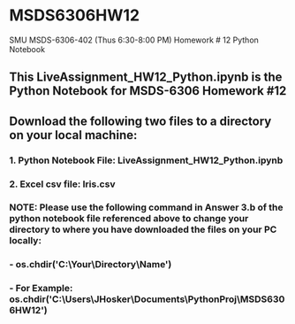 # MSDS6306HW12
SMU MSDS-6306-402 (Thus 6:30-8:00 PM)  Homework # 12 Python Notebook
## This LiveAssignment_HW12_Python.ipynb is the Python Notebook for MSDS-6306 Homework #12

## Download the following two files to a directory on your local machine:
### 1.  Python Notebook File:  LiveAssignment_HW12_Python.ipynb
### 2.  Excel csv file:  Iris.csv 

### NOTE:  Please use the following command in Answer 3.b of the python notebook file referenced above to change your directory to where you have downloaded the files on your PC locally:
###            - os.chdir('C:\\Your\\Directory\\Name')
###            - For Example:  os.chdir('C:\\Users\\JHosker\\Documents\\PythonProj\\MSDS6306HW12')

